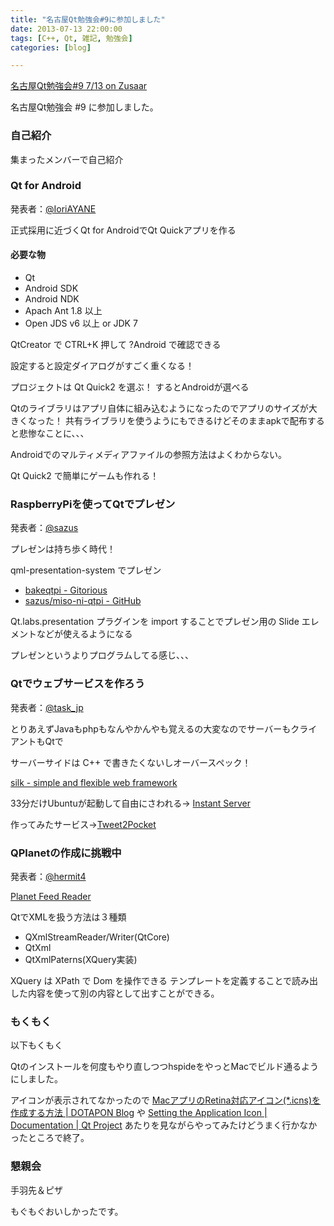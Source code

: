```yaml
---
title: "名古屋Qt勉強会#9に参加しました"
date: 2013-07-13 22:00:00
tags: [C++, Qt, 雑記, 勉強会]
categories: [blog]

---
```


[名古屋Qt勉強会#9 7/13 on Zusaar][1]

 [1]: http://www.zusaar.com/event/826006

名古屋Qt勉強会 #9 に参加しました。

### 自己紹介

集まったメンバーで自己紹介

### Qt for Android

発表者：[@IoriAYANE][2]

 [2]: https://twitter.com/IoriAYANE

正式採用に近づくQt for AndroidでQt Quickアプリを作る

#### 必要な物

  * Qt
  * Android SDK
  * Android NDK
  * Apach Ant 1.8 以上
  * Open JDS v6 以上 or JDK 7

QtCreator で CTRL+K 押して ?Android で確認できる

設定すると設定ダイアログがすごく重くなる！

プロジェクトは Qt Quick2 を選ぶ！ するとAndroidが選べる

Qtのライブラリはアプリ自体に組み込むようになったのでアプリのサイズが大きくなった！ 共有ライブラリを使うようにもできるけどそのままapkで配布すると悲惨なことに、、、

Androidでのマルティメディアファイルの参照方法はよくわからない。

Qt Quick2 で簡単にゲームも作れる！

### RaspberryPiを使ってQtでプレゼン

発表者：[@sazus][3]

 [3]: https://twitter.com/sazus

プレゼンは持ち歩く時代！

qml-presentation-system でプレゼン

  * [bakeqtpi - Gitorious][4]
  * [sazus/miso-ni-qtpi - GitHub][5]

 [4]: https://gitorious.org/bakeqtpi
 [5]: https://github.com/sazus/miso-ni-qtpi

Qt.labs.presentation プラグインを import することでプレゼン用の Slide エレメントなどが使えるようになる

プレゼンというよりプログラムしてる感じ、、、

### Qtでウェブサービスを作ろう

発表者：[@task_jp][6]

 [6]: https://twitter.com/task_jp

とりあえずJavaもphpもなんやかんやも覚えるの大変なのでサーバーもクライアントもQtで

サーバーサイドは C++ で書きたくないしオーバースペック！

[silk - simple and flexible web framework][7]

 [7]: http://silk.qtquick.me/

33分だけUbuntuが起動して自由にさわれる→ [Instant Server][8]

 [8]: http://instantserver.io

作ってみたサービス→[Tweet2Pocket][9]

 [9]: http://tweet2pocket.com/

### QPlanetの作成に挑戦中

発表者：[@hermit4][10]

 [10]: https://twitter.com/hermit4

[Planet Feed Reader][11]

 [11]: http://www.planetplanet.org/

QtでXMLを扱う方法は３種類

  * QXmlStreamReader/Writer(QtCore)
  * QtXml
  * QtXmlPaterns(XQuery実装)

XQuery は XPath で Dom を操作できる テンプレートを定義することで読み出した内容を使って別の内容として出すことができる。

### もくもく

以下もくもく

Qtのインストールを何度もやり直しつつhspideをやっとMacでビルド通るようにしました。

アイコンが表示されてなかったので [MacアプリのRetina対応アイコン(*.icns)を作成する方法 | DOTAPON Blog][12] や [Setting the Application Icon | Documentation | Qt Project][13] あたりを見ながらやってみたけどうまく行かなかったところで終了。

 [12]: http://www.dotapon.sakura.ne.jp/blog/?p=776
 [13]: http://qt-project.org/doc/qt-4.8/appicon.html

### 懇親会

手羽先＆ピザ

もぐもぐおいしかったです。